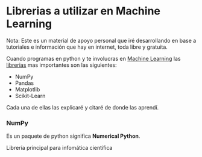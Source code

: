 # Librerias a utilizar en Machine Learning

Nota: Este es un material de apoyo personal que iré desarrollando en base a tutoriales e información que hay en internet, toda libre y gratuita. 

Cuando programas en python y te involucras en [Machine Learning](https://es.wikipedia.org/wiki/Aprendizaje_autom%C3%A1tico) las [librerias](https://es.wikipedia.org/wiki/Biblioteca_(inform%C3%A1tica)) mas importantes son las siguientes: 

- NumPy
- Pandas
- Matplotlib
- Scikit-Learn

Cada una de ellas las explicaré y citaré de donde las aprendí.

### NumPy

Es un paquete de python significa **Numerical Python**. 

Librería principal para infomática científica 

